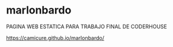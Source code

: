 # marlonbardo


PAGINA WEB ESTATICA PARA TRABAJO FINAL DE CODERHOUSE

https://camicure.github.io/marlonbardo/
